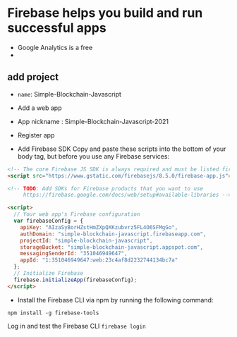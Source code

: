 # Firebase helps you build and run successful apps
- Google Analytics is a free 
- 
## add project
- `name`: Simple-Blockchain-Javascript
- Add a web app
- App nickname : Simple-Blockchain-Javascript-2021
- Register app

- Add Firebase SDK
    Copy and paste these scripts into the bottom of your 
    body tag, but before you use any Firebase services:

```html
<!-- The core Firebase JS SDK is always required and must be listed first -->
<script src="https://www.gstatic.com/firebasejs/8.5.0/firebase-app.js"></script>

<!-- TODO: Add SDKs for Firebase products that you want to use
     https://firebase.google.com/docs/web/setup#available-libraries -->

<script>
  // Your web app's Firebase configuration
  var firebaseConfig = {
    apiKey: "AIzaSyBorHZstHmZXpQXKzubvrz5FL4O6SFMgGo",
    authDomain: "simple-blockchain-javascript.firebaseapp.com",
    projectId: "simple-blockchain-javascript",
    storageBucket: "simple-blockchain-javascript.appspot.com",
    messagingSenderId: "351046949647",
    appId: "1:351046949647:web:23c4af8d2232744134bc7a"
  };
  // Initialize Firebase
  firebase.initializeApp(firebaseConfig);
</script>
```

- Install the Firebase CLI via npm by running the following command:


``npm install -g firebase-tools``

Log in and test the Firebase CLI
```firebase login```